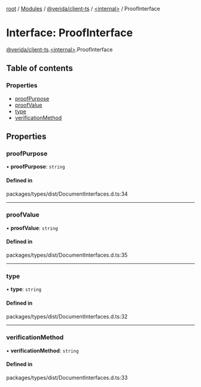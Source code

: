 [root](../README.md) / [Modules](../modules.md) / [@verida/client-ts](../modules/verida_client_ts.md) / [<internal\>](../modules/verida_client_ts._internal_.md) / ProofInterface

# Interface: ProofInterface

[@verida/client-ts](../modules/verida_client_ts.md).[<internal\>](../modules/verida_client_ts._internal_.md).ProofInterface

## Table of contents

### Properties

- [proofPurpose](verida_client_ts._internal_.ProofInterface.md#proofpurpose)
- [proofValue](verida_client_ts._internal_.ProofInterface.md#proofvalue)
- [type](verida_client_ts._internal_.ProofInterface.md#type)
- [verificationMethod](verida_client_ts._internal_.ProofInterface.md#verificationmethod)

## Properties

### proofPurpose

• **proofPurpose**: `string`

#### Defined in

packages/types/dist/DocumentInterfaces.d.ts:34

___

### proofValue

• **proofValue**: `string`

#### Defined in

packages/types/dist/DocumentInterfaces.d.ts:35

___

### type

• **type**: `string`

#### Defined in

packages/types/dist/DocumentInterfaces.d.ts:32

___

### verificationMethod

• **verificationMethod**: `string`

#### Defined in

packages/types/dist/DocumentInterfaces.d.ts:33
